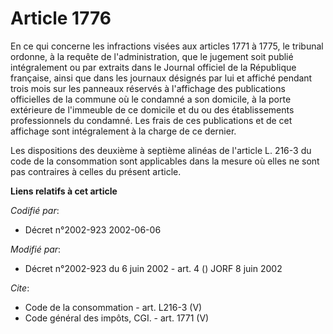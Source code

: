 # Article 1776

En ce qui concerne les infractions visées aux articles 1771 à 1775, le tribunal ordonne, à la requête de l'administration,
que le jugement soit publié intégralement ou par extraits dans le Journal officiel de la République française, ainsi que dans
les journaux désignés par lui et affiché pendant trois mois sur les panneaux réservés à l'affichage des publications
officielles de la commune où le condamné a son domicile, à la porte extérieure de l'immeuble de ce domicile et du ou des
établissements professionnels du condamné. Les frais de ces publications et de cet affichage sont intégralement à la charge
de ce dernier. 

Les dispositions des deuxième à septième alinéas de l'article L. 216-3 du code de la consommation sont applicables dans la
mesure où elles ne sont pas contraires à celles du présent article.

**Liens relatifs à cet article**

_Codifié par_:

  - Décret n°2002-923 2002-06-06

_Modifié par_:

  - Décret n°2002-923 du 6 juin 2002 - art. 4 () JORF 8 juin 2002

_Cite_:

  - Code de la consommation - art. L216-3 (V)
  - Code général des impôts, CGI. - art. 1771 (V)
